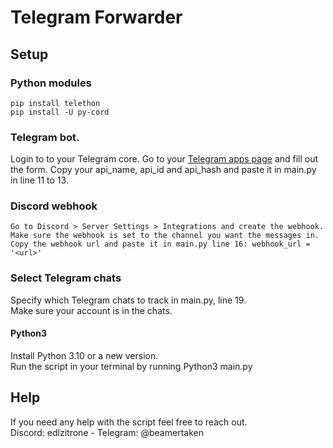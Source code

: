 # Telegram Forwarder

## Setup

### Python modules
```
pip install telethon
pip install -U py-cord
```

### Telegram bot.
Login to to your Telegram core.
Go to your [Telegram apps page](https://my.telegram.org/auth?to=apps) and fill out the form.
Copy your api_name, api_id and api_hash and paste it in main.py in line 11 to 13.

### Discord webhook
```
Go to Discord > Server Settings > Integrations and create the webhook.
Make sure the webhook is set to the channel you want the messages in.
Copy the webhook url and paste it in main.py line 16: webhook_url = '<url>'
```

### Select Telegram chats
Specify which Telegram chats to track in main.py, line 19.  
Make sure your account is in the chats.

#### Python3
Install Python 3.10 or a new version.   
Run the script in your terminal by running Python3 main.py

## Help

If you need any help with the script feel free to reach out.  
Discord: edlzitrone    -    Telegram: @beamertaken